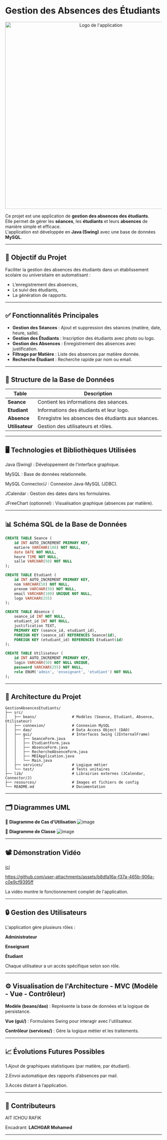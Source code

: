 # Gestion des Absences des Étudiants

<p align="center">
  <img src="Gestion%20ABS.png" alt="Logo de l'application" width="600">
</p>

Ce projet est une application de **gestion des absences des étudiants**.  
Elle permet de gérer les **séances**, les **étudiants** et leurs **absences** de manière simple et efficace.  
L'application est développée en **Java (Swing)** avec une base de données **MySQL**.

---

## 🎯 Objectif du Projet

Faciliter la gestion des absences des étudiants dans un établissement scolaire ou universitaire en automatisant :
- L’enregistrement des absences,
- Le suivi des étudiants,
- La génération de rapports.

---

## ✅ Fonctionnalités Principales
- **Gestion des Séances** : Ajout et suppression des séances (matière, date, heure, salle).
- **Gestion des Étudiants** : Inscription des étudiants avec photo ou logo.
- **Gestion des Absences** : Enregistrement des absences avec justification.
- **Filtrage par Matière** : Liste des absences par matière donnée.
- **Recherche Étudiant** : Recherche rapide par nom ou email.

---

## 📄 Structure de la Base de Données

| Table           | Description                                        |
| --------------- | -------------------------------------------------- |
| **Seance**      | Contient les informations des séances.             |
| **Etudiant**    | Informations des étudiants et leur logo.           |
| **Absence**     | Enregistre les absences des étudiants aux séances. |
| **Utilisateur** | Gestion des utilisateurs et rôles.                 |

---
## 🖥️ Technologies et Bibliothèques Utilisées
Java (Swing) : Développement de l'interface graphique.

MySQL : Base de données relationnelle.

MySQL Connector/J : Connexion Java-MySQL (JDBC).

JCalendar : Gestion des dates dans les formulaires.

JFreeChart (optionnel) : Visualisation graphique (absences par matière).

---
## 📊 Schéma SQL de la Base de Données

```sql
CREATE TABLE Seance (
    id INT AUTO_INCREMENT PRIMARY KEY,
    matiere VARCHAR(100) NOT NULL,
    date DATE NOT NULL,
    heure TIME NOT NULL,
    salle VARCHAR(50) NOT NULL
);

CREATE TABLE Etudiant (
    id INT AUTO_INCREMENT PRIMARY KEY,
    nom VARCHAR(50) NOT NULL,
    prenom VARCHAR(50) NOT NULL,
    email VARCHAR(100) UNIQUE NOT NULL,
    logo VARCHAR(255)
);

CREATE TABLE Absence (
    seance_id INT NOT NULL,
    etudiant_id INT NOT NULL,
    justification TEXT,
    PRIMARY KEY (seance_id, etudiant_id),
    FOREIGN KEY (seance_id) REFERENCES Seance(id),
    FOREIGN KEY (etudiant_id) REFERENCES Etudiant(id)
);

CREATE TABLE Utilisateur (
    id INT AUTO_INCREMENT PRIMARY KEY,
    login VARCHAR(50) NOT NULL UNIQUE,
    password VARCHAR(255) NOT NULL,
    role ENUM('admin', 'enseignant', 'etudiant') NOT NULL
);
```
---
## 🏢 Architecture du Projet
```
GestionAbsencesEtudiants/
├── src/
│   ├── beans/                # Modèles (Seance, Etudiant, Absence, Utilisateur)
│   ├── connexion/            # Connexion MySQL
│   ├── dao/                  # Data Access Object (DAO)
│   ├── gui/                  # Interfaces Swing (JInternalFrame)
│   │   ├── SeanceForm.java
│   │   ├── EtudiantForm.java
│   │   ├── AbsenceForm.java
│   │   ├── RechercheAbsenceForm.java
│   │   ├── MDIApplication.java
│   │   └── Main.java
│   ├── services/             # Logique métier
│   └── test/                 # Tests unitaires
├── lib/                      # Librairies externes (JCalendar, Connector/J)
├── resources/                # Images et fichiers de config
└── README.md                 # Documentation
```
---
## 🗂️ Diagrammes UML
📌 **Diagramme de Cas d'Utilisation**
![image](https://github.com/RAFIKAITICHOU/-Suivi-des-Absences/blob/main/diagramme%20de_classe.png)


📌 **Diagramme de Classe**
![image](https://github.com/RAFIKAITICHOU/-Suivi-des-Absences/blob/main/use%20cas.png)


---
## 📽️ Démonstration Vidéo
<a href="https://drive.google.com/file/d/1o0jCbQJ85ejwcPmp3jGhBefYCbPubOeF/view?usp=sharing">ici</a>

https://github.com/user-attachments/assets/b8dfa16a-f37a-465b-906a-c0e9cf9395ff

La vidéo montre le fonctionnement complet de l'application.

---
## 🔒 Gestion des Utilisateurs
L'application gère plusieurs rôles :

**Administrateur**

**Enseignant**

**Étudiant**

Chaque utilisateur a un accès spécifique selon son rôle.

---
## ⚙️ Visualisation de l'Architecture - MVC (Modèle - Vue - Contrôleur)
**Modèle (beans/dao)** : Représente la base de données et la logique de persistance.

**Vue (gui/)** : Formulaires Swing pour interagir avec l'utilisateur.

**Contrôleur (services/)** : Gère la logique métier et les traitements.

---
## 📈 Évolutions Futures Possibles

1.Ajout de graphiques statistiques (par matière, par étudiant).

2.Envoi automatique des rapports d’absences par mail.

3.Accès distant à l’application.

---
## 🤝 Contributeurs
AIT ICHOU RAFIK

Encadrant: **LACHGAR Mohamed**

---
